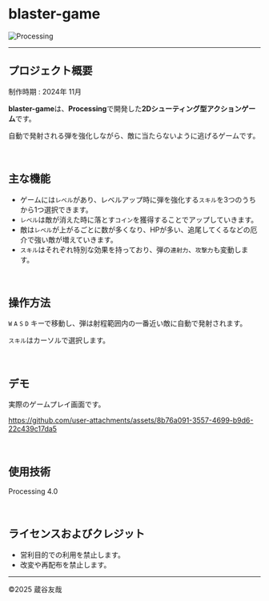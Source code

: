 # blaster-game
<img alt="Processing" src="https://img.shields.io/badge/4.0-Processing-0099E5.svg?logo=&style=for-the-badge">

------

## プロジェクト概要
制作時期 : 2024年 11月

**blaster-game**は、**Processing**で開発した**2Dシューティング型アクションゲーム**です。

自動で発射される弾を強化しながら、敵に当たらないように逃げるゲームです。

&nbsp;  

## 主な機能
* ゲームには`レベル`があり、レベルアップ時に弾を強化する`スキル`を3つのうちから1つ選択できます。
* `レベル`は敵が消えた時に落とす`コイン`を獲得することでアップしていきます。
* 敵は`レベル`が上がるごとに数が多くなり、HPが多い、追尾してくるなどの厄介で強い敵が増えていきます。
* `スキル`はそれぞれ特別な効果を持っており、弾の`連射力`、`攻撃力`も変動します。

&nbsp;  

## 操作方法
`W` `A` `S` `D` キーで移動し、弾は射程範囲内の一番近い敵に自動で発射されます。

`スキル`はカーソルで選択します。

&nbsp;  

## デモ
実際のゲームプレイ画面です。

https://github.com/user-attachments/assets/8b76a091-3557-4699-b9d6-22c439c17da5

&nbsp;  

## 使用技術
Processing 4.0

&nbsp;  

## ライセンスおよびクレジット
* 営利目的での利用を禁止します。
* 改変や再配布を禁止します。

------

©️2025 蔵谷友哉
